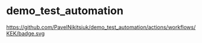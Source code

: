 # demo_test_automation



https://github.com/PavelNikitsiuk/demo_test_automation/actions/workflows/KEK/badge.svg
